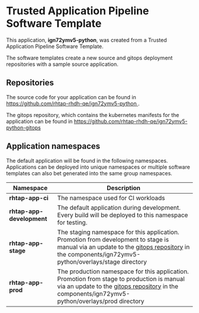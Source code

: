 # Trusted Application Pipeline Software Template

This application, **ign72ymv5-python**, was created from a Trusted Application Pipeline Software Template.

The software templates create a new source and gitops deployment repositories with a sample source application. 

## Repositories

The source code for your application can be found in [https://github.com/rhtap-rhdh-qe/ign72ymv5-python ](https://github.com/rhtap-rhdh-qe/ign72ymv5-python ).
 
The gitops repository, which contains the kubernetes manifests for the application can be found in 
[https://github.com/rhtap-rhdh-qe/ign72ymv5-python-gitops ](https://github.com/rhtap-rhdh-qe/ign72ymv5-python-gitops ) 

## Application namespaces 

The default application will be found in the following namespaces. Applications can be deployed into unique namespaces or multiple software templates can also bet generated into the same group namespaces.  

|  Namespace   |  Description   |  
| -------- | -------- |
| **rhtap-app-ci** | The namespace used for CI workloads |
| **rhtap-app-development** | The default application during development. Every build will be deployed to this namespace for testing. |
| **rhtap-app-stage** | The staging namespace for this application. Promotion from development to stage is manual via an update to the [gitops repository](https://github.com/rhtap-rhdh-qe/ign72ymv5-python-gitops ) in the components/ign72ymv5-python/overlays/stage directory |
| **rhtap-app-prod** | The production namespace for this application. Promotion from stage to production is manual via an update to the [gitops repository](https://github.com/rhtap-rhdh-qe/ign72ymv5-python-gitops ) in the components/ign72ymv5-python/overlays/prod directory |